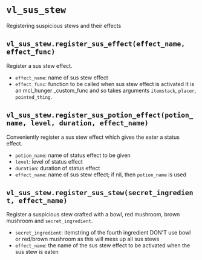 # `vl_sus_stew`
Registering suspicious stews and their effects

## `vl_sus_stew.register_sus_effect(effect_name, effect_func)`
Register a sus stew effect.
* `effect_name`: name of sus stew effect
* `effect_func`: function to be called when sus stew effect is activated
It is an mcl_hunger _custom_func and so takes arguments `itemstack`, `placer`, `pointed_thing`.

## `vl_sus_stew.register_sus_potion_effect(potion_name, level, duration, effect_name)`
Conveniently register a sus stew effect which gives the eater a status effect.
* `potion_name`: name of status effect to be given
* `level`: level of status effect
* `duration`: duration of status effect
* `effect_name`: name of sus stew effect; if nil, then `potion_name` is used

## `vl_sus_stew.register_sus_stew(secret_ingredient, effect_name)`
Register a suspicious stew crafted with a bowl, red mushroom, brown mushroom and `secret_ingredient`.
* `secret_ingredient`: itemstring of the fourth ingredient
DON'T use bowl or red/brown mushroom as this will mess up all sus stews
* `effect_name`: the name of the sus stew effect to be activated when the sus stew is eaten
